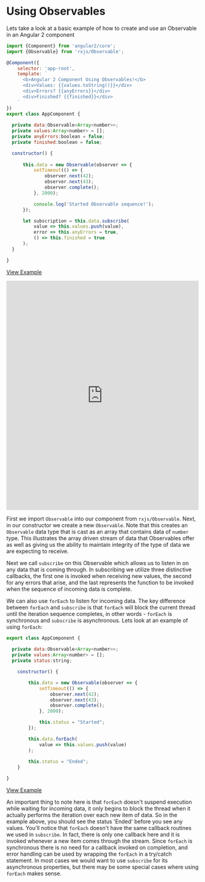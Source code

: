 # Using Observables

Lets take a look at a basic example of how to create and use an Observable in an Angular 2 component

```js
import {Component} from 'angular2/core';
import {Observable} from 'rxjs/Observable';

@Component({
	selector: 'app-root',
	template: `
	  <b>Angular 2 Component Using Observables!</b>
	  <div>Values: {{values.toString()}}</div>
	  <div>Errors? {{anyErrors}}</div>
	  <div>Finished? {{finished}}</div>
	`
})
export class AppComponent {
  
  private data:Observable<Array<number>>;
  private values:Array<number> = [];
  private anyErrors:boolean = false;
  private finished:boolean = false;

  constructor() {
    
      this.data = new Observable(observer => {
          setTimeout(() => {
              observer.next(42);
              observer.next(43);
              observer.complete();
          }, 2000);

          console.log('Started Observable sequence!');
      });

      let subscription = this.data.subscribe(
          value => this.values.push(value),
          error => this.anyErrors = true,
          () => this.finished = true
      );
  }

}
```
[View Example](http://plnkr.co/edit/t5d9XAdgPAk8Y2grjW5p)

<iframe style="width: 100%; height: 600px" src="http://embed.plnkr.co/t5d9XAdgPAk8Y2grjW5p" frameborder="0" allowfullscren="allowfullscren"></iframe>

First we import `Observable` into our component from `rxjs/Observable`. Next, in our constructor we create a new `Observable`. Note that this creates an `Observable` data type that is cast as an array that contains data of `number` type. This illustrates the array driven stream of data that Observables offer as well as giving us the ability to maintain integrity of the type of data we are expecting to receive. 

Next we call `subscribe` on this Observable which allows us to listen in on any data that is coming through. In subscribing we utilize three distinctive callbacks, the first one is invoked when receiving new values, the second for any errors that arise, and the last represents the function to be invoked when the sequence of incoming data is complete. 

We can also use `forEach` to listen for incoming data. The key difference between `forEach` and `subscribe` is that `forEach` will block the current thread until the iteration sequence completes, in other words - `forEach` is synchronous and `subscribe` is asynchronous. Lets look at an example of using `forEach`: 

```js
export class AppComponent {
  
  private data:Observable<Array<number>>;
  private values:Array<number> = [];
  private status:string;

	constructor() {

		this.data = new Observable(observer => {
			setTimeout(() => {
				observer.next(42);
				observer.next(43);
				observer.complete();
			}, 2000);

			this.status = "Started";
		});

		this.data.forEach(
			value => this.values.push(value)
		);
		
		this.status = "Ended";
	}

}
```
[View Example](http://plnkr.co/edit/IXEellg8dF0ZnzIc2Cqa)

An important thing to note here is that `forEach` doesn't suspend execution while waiting for incoming data, it only begins to block the thread when it actually performs the iteration over each new item of data. So in the example above, you should see the status 'Ended' before you see any values. You'll notice that `forEach` doesn't have the same callback routines we used in `subscribe`. In fact, there is only one callback here and it is invoked whenever a new item comes through the stream. Since `forEach` is synchronous there is no need for a callback invoked on completion, and error handling can be used by wrapping the `forEach` in a try/catch statement. In most cases we would want to use `subscribe` for its asynchronous properties, but there may be some special cases where using `forEach` makes sense. 

